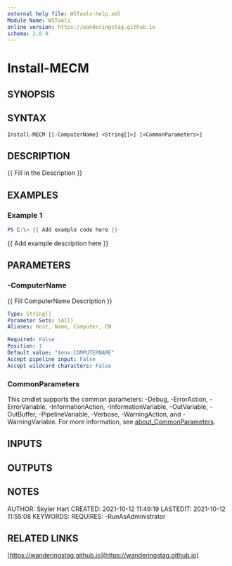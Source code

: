 ```yaml
---
external help file: WSTools-help.xml
Module Name: WSTools
online version: https://wanderingstag.github.io
schema: 2.0.0
---
```


# Install-MECM

## SYNOPSIS

## SYNTAX

```
Install-MECM [[-ComputerName] <String[]>] [<CommonParameters>]
```

## DESCRIPTION
{{ Fill in the Description }}

## EXAMPLES

### Example 1
```powershell
PS C:\> {{ Add example code here }}
```

{{ Add example description here }}

## PARAMETERS

### -ComputerName
{{ Fill ComputerName Description }}

```yaml
Type: String[]
Parameter Sets: (All)
Aliases: Host, Name, Computer, CN

Required: False
Position: 1
Default value: "$env:COMPUTERNAME"
Accept pipeline input: False
Accept wildcard characters: False
```

### CommonParameters
This cmdlet supports the common parameters: -Debug, -ErrorAction, -ErrorVariable, -InformationAction, -InformationVariable, -OutVariable, -OutBuffer, -PipelineVariable, -Verbose, -WarningAction, and -WarningVariable. For more information, see [about_CommonParameters](http://go.microsoft.com/fwlink/?LinkID=113216).

## INPUTS

## OUTPUTS

## NOTES
AUTHOR: Skyler Hart
CREATED: 2021-10-12 11:49:19
LASTEDIT: 2021-10-12 11:55:08
KEYWORDS:
REQUIRES:
    -RunAsAdministrator

## RELATED LINKS

[https://wanderingstag.github.io](https://wanderingstag.github.io)

